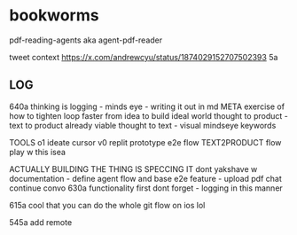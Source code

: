 # bookworms
pdf-reading-agents aka agent-pdf-reader

tweet context https://x.com/andrewcyu/status/1874029152707502393
5a

## LOG

640a thinking is logging - minds eye - writing it out in md 
META exercise of how to tighten loop faster from idea to build
ideal world thought to product - text to product already viable 
thought to text - visual mindseye keywords

TOOLS o1 ideate cursor v0 replit prototype e2e flow
TEXT2PRODUCT flow play w this isea

ACTUALLY BUILDING THE THING IS SPECCING IT
dont yakshave w documentation - define agent flow and base e2e feature - upload pdf chat continue convo 
630a functionality first dont forget - logging in this manner

615a cool that you can do the whole git flow on ios lol

545a add remote